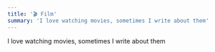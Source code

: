 ```yaml
---
title: '🎬 Film'
summary: 'I love watching movies, sometimes I write about them'
---
```

I love watching movies, sometimes I write about them
